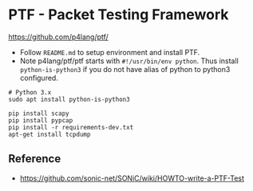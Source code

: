 # PTF - Packet Testing Framework

https://github.com/p4lang/ptf/

- Follow `README.md` to setup environment and install PTF.
- Note p4lang/ptf/ptf starts with `#!/usr/bin/env python`. Thus install `python-is-python3` if you do not have alias of python to python3 configured.
 
```
# Python 3.x
sudo apt install python-is-python3

pip install scapy
pip install pypcap
pip install -r requirements-dev.txt
apt-get install tcpdump
```

## Reference

- https://github.com/sonic-net/SONiC/wiki/HOWTO-write-a-PTF-Test
